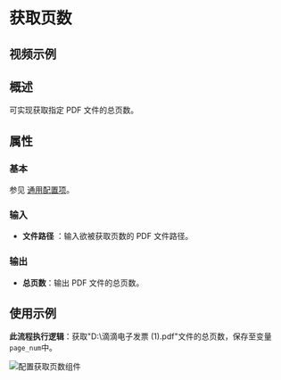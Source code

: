 # 获取页数

## 视频示例

## 概述

可实现获取指定 PDF 文件的总页数。

## 属性

### 基本

参见 [通用配置项](../../Appendix/CommonConfigurationItems.md)。

### 输入

- **文件路径** ：输入欲被获取页数的 PDF 文件路径。

### 输出

- **总页数**：输出 PDF 文件的总页数。

## 使用示例

**此流程执行逻辑**：获取"D:\\滴滴电子发票 (1).pdf"文件的总页数，保存至变量`page_num`中。

![配置获取页数组件](https://docimages.blob.core.chinacloudapi.cn/images/Activities/GetPageNumbers_2.png)
